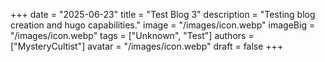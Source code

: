 +++
date = "2025-06-23"
title = "Test Blog 3"
description = "Testing blog creation and hugo capabilities."
image = "/images/icon.webp"
imageBig = "/images/icon.webp"
tags = ["Unknown", "Test"]
authors = ["MysteryCultist"]
avatar = "/images/icon.webp"
draft = false
+++